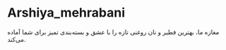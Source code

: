 # Arshiya_mehrabani
مغازه ما، بهترین فطیر و نان روغنی تازه را با عشق و بسته‌بندی تمیز برای شما آماده می‌کند.
